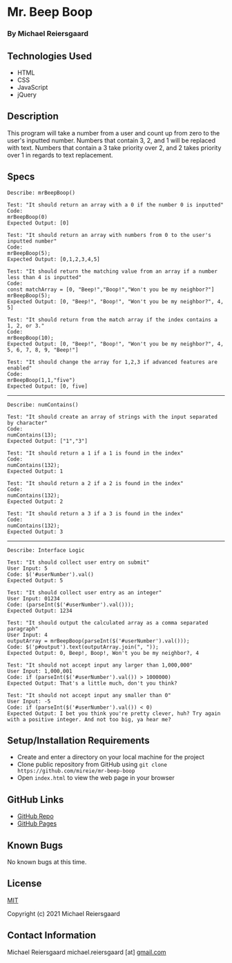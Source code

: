 # Mr. Beep Boop

### By Michael Reiersgaard

## Technologies Used

- HTML
- CSS
- JavaScript
- jQuery

## Description

This program will take a number from a user and count up from zero to the user's inputted number. Numbers that contain 3, 2, and 1 will be replaced with text. Numbers that contain a 3 take priority over 2, and 2 takes priority over 1 in regards to text replacement. 

## Specs

```
Describe: mrBeepBoop()

Test: "It should return an array with a 0 if the number 0 is inputted"
Code:
mrBeepBoop(0)
Expected Output: [0]
```
```
Test: "It should return an array with numbers from 0 to the user's inputted number"
Code:
mrBeepBoop(5);
Expected Output: [0,1,2,3,4,5]
```

```
Test: "It should return the matching value from an array if a number less than 4 is inputted"
Code:
const matchArray = [0, "Beep!","Boop!","Won't you be my neighbor?"]
mrBeepBoop(5);
Expected Output: [0, "Beep!", "Boop!", "Won't you be my neighbor?", 4, 5]
```

```
Test: "It should return from the match array if the index contains a 1, 2, or 3."
Code:
mrBeepBoop(10);
Expected Output: [0, "Beep!", "Boop!", "Won't you be my neighbor?", 4, 5, 6, 7, 8, 9, "Beep!"]
```
```
Test: "It should change the array for 1,2,3 if advanced features are enabled"
Code:
mrBeepBoop(1,1,"five")
Expected Output: [0, five]
```
---
```
Describe: numContains()

Test: "It should create an array of strings with the input separated by character"
Code:
numContains(13);
Expected Output: ["1","3"]
```

```
Test: "It should return a 1 if a 1 is found in the index"
Code:
numContains(132);
Expected Output: 1
```
```
Test: "It should return a 2 if a 2 is found in the index"
Code:
numContains(132);
Expected Output: 2
```

```
Test: "It should return a 3 if a 3 is found in the index"
Code:
numContains(132);
Expected Output: 3
```
---

```
Describe: Interface Logic

Test: "It should collect user entry on submit"
User Input: 5
Code: $('#userNumber').val()
Expected Output: 5
```

```
Test: "It should collect user entry as an integer"
User Input: 01234
Code: (parseInt($('#userNumber').val()));
Expected Output: 1234
```

```
Test: "It should output the calculated array as a comma separated paragraph"
User Input: 4
outputArray = mrBeepBoop(parseInt($('#userNumber').val()));
Code: $('p#output').text(outputArray.join(", "));
Expected Output: 0, Beep!, Boop!, Won't you be my neighbor?, 4
```
```
Test: "It should not accept input any larger than 1,000,000"
User Input: 1,000,001
Code: if (parseInt($('#userNumber').val()) > 1000000)
Expected Output: That's a little much, don't you think?
```
```
Test: "It should not accept input any smaller than 0"
User Input: -5
Code: if (parseInt($('#userNumber').val()) < 0)
Expected Output: I bet you think you're pretty clever, huh? Try again with a positive integer. And not too big, ya hear me?
```

## Setup/Installation Requirements

- Create and enter a directory on your local machine for the project
- Clone public repository from GitHub using `git clone https://github.com/mireie/mr-beep-boop`
- Open `index.html` to view the web page in your browser

## GitHub Links
- [GitHub Repo](https://github.com/mireie/mr-beep-boop)
- [GitHub Pages](https://mireie.github.io/mr-beep-boop/)

## Known Bugs

No known bugs at this time.

## License

[MIT](https://en.wikipedia.org/wiki/MIT_License)

Copyright (c) 2021 Michael Reiersgaard

## Contact Information

Michael Reiersgaard michael.reiersgaard [at] [gmail.com](http://gmail.com/)